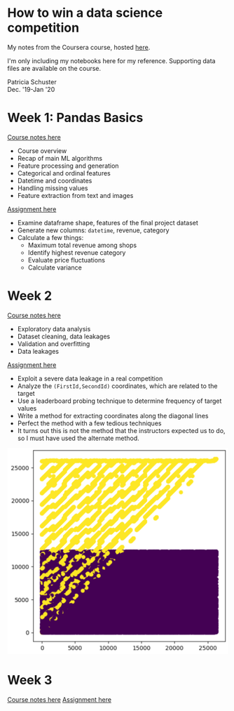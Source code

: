 # How to win a data science competition

My notes from the Coursera course, hosted [here](https://www.coursera.org/learn/competitive-data-science).  

I'm only including my notebooks here for my reference. Supporting data files are available on the course.  

Patricia Schuster  
Dec. '19-Jan '20  

# Week 1: Pandas Basics

[Course notes here](week_1_notes.ipynb)  

* Course overview  
* Recap of main ML algorithms  
* Feature processing and generation  
* Categorical and ordinal features  
* Datetime and coordinates  
* Handling missing values  
* Feature extraction from text and images  

[Assignment here](week_1_assignment_pandas_basics/PandasBasics.ipynb)  

* Examine dataframe shape, features of the final project dataset   
* Generate new columns: `datetime`, revenue, category  
* Calculate a few things:  
    * Maximum total revenue among shops  
    * Identify highest revenue category  
    * Evaluate price fluctuations  
    * Calculate variance    


# Week 2

[Course notes here](week_2_notes.ipynb)  

* Exploratory data analysis  
* Dataset cleaning, data leakages  
* Validation and overfitting  
* Data leakages  

[Assignment here](week_2_assignment_data_leakages/Data%2Bleakages.ipynb)  

* Exploit a severe data leakage in a real competition  
* Analyze the `(FirstId,SecondId)` coordinates, which are related to the target  
* Use a leaderboard probing technique to determine frequency of target values  
* Write a method for extracting coordinates along the diagonal lines  
* Perfect the method with a few tedious techniques  
* It turns out this is not the method that the instructors expected us to do, so I must have used the alternate method.  

![data leakages image](fig/data_leakage_02.PNG)

# Week 3
 
[Course notes here](week_3_notes.ipynb)
[Assignment here](week_3_assignment_mean_encodings/Programming_assignment_week_3.ipynb)